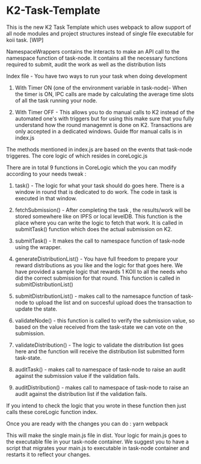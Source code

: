 # K2-Task-Template


This is the new K2 Task Template which uses webpack to allow support of all node modules and project structures instead of single file executable for koii task. [WIP]

NamespaceWrappers contains the interacts to make an API call to the namespace function of task-node. It contains all the necessary functions required to submit, audit the work as well as the distribution lists 

Index file - You have two ways to run your task when doing development

1. With Timer ON (one of the environment variable in task-node)- When the timer is ON, IPC calls are made by calculating the average time slots of all the task running your node. 

2. With Timer OFF - This allows you to do manual calls to K2 instead of the automated one's with triggers but for using this make sure that you fully understand how the round managemnt is done on K2. Transactions are only accepted in a dedicated windows. Guide ffor manual calls is in index.js

The methods mentioned in index.js are based on the events that task-node triggeres. The core logic of which resides in coreLogic.js

There are in total 9 functions in CoreLogic which the you can modify according to your needs tweak : 

1. task() - The logic for what your task should do goes here. There is a window in round that is dedicated to do work. The code in task is executed in that window. 

2. fetchSubmission() - After completing the task , the results/work will be stored somewhere like on IPFS or local levelDB. This function is the place where you can write the logic to fetch that work. It is called in submitTask() function which does the actual submission on K2. 

3. submitTask() - It makes the call to namespace function of task-node using the wrapper. 

4. generateDistributionList()  - You have full freedom to prepare your reward distributions as you like and the logic for that goes here. We have provided a sample logic that rewards 1 KOII to all the needs who did the correct submission for that round. This function is called in submitDistributionList()

5. submitDistributionList() - makes call to the namesapce function of task-node to upload the list and on succesful upload does the transaction to update the state.

6. validateNode() - this function is called to verify the submission value, so based on the value received from the task-state we can vote on the submission.

7. validateDistribution() - The logic to validate the distribution list goes here and the function will receive the distribution list submitted form task-state.

8. auditTask() - makes call to namespace of task-node to raise an audit against the submission value if the validation fails. 

9. auditDistribution() - makes call to namespace of task-node to raise an audit against the distribution list if the validation fails.

If you intend to check the logic that you wrote in these function then just calls these coreLogic function index. 

Once you are ready with the changes you can do : yarn webpack 

This will make the single main.js file in dist. Your logic for main.js goes to the executable file in your task-node container. We suggest you to have a script that migrates your main.js to executable in task-node container and restarts it to reflect your changes. 
